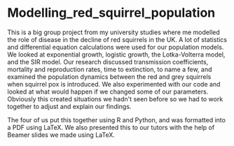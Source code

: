 # Modelling_red_squirrel_population

This is a big group project from my university studies where me modelled the role of disease in the decline of red squirrels in the UK. A lot of statistics and differential equation calculations were used for our population models. We looked at exponential growth, logistic growth, the Lotka-Volterra model, and the SIR model. Our research discussed transmission coefficients, mortality and reproduction rates, time to extinction, to name a few, and examined the population dynamics between the red and grey squirrels when squirrel pox is introduced. We also experimented with our code and looked at what would happen if we changed some of our parameters. Obviously this created situations we hadn't seen before so we had to work together to adjust and explain our findings.

The four of us put this together using R and Python, and was formatted into a PDF using LaTeX. We also presented this to our tutors with the help of Beamer slides we made using LaTeX.
